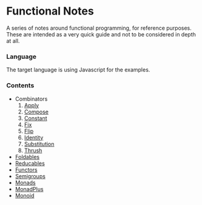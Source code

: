 # Functional Notes

A series of notes around functional programming, for reference purposes. These are intended as a very quick guide and not to be considered in depth at all.

### Language

The target language is using Javascript for the examples.

### Contents

* Combinators
    1. [Apply](notes/apply.md)
    2. [Compose](notes/compose.md)
    3. [Constant](notes/constant.md)
    4. [Fix](notes/fix.md)
    5. [Flip](notes/flip.md)
    6. [Identity](notes/identity.md)
    7. [Substitution](notes/substitution.md)
    8. [Thrush](notes/thrush.md)
* [Foldables](notes/foldable.md)
* [Reducables](notes/reduceable.md)
* [Functors](notes/functors.md)
* [Semigroups](notes/semigroup.md)
* [Monads](notes/monad.md)
* [MonadPlus](notes/monad-plus.md)
* [Monoid](notes/monoid.md)
